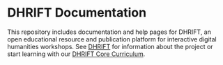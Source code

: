 # DHRIFT Documentation

This repository includes documentation and help pages for DHRIFT, an open educational resource and publication platform for interactive digital humanities workshops. See [DHRIFT](https://dhrift.org) for information about the project or start learning with our [DHRIFT Core Curriculum](https://app.dhrift.org).

